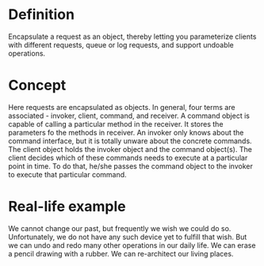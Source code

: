 # Definition
Encapsulate a request as an object, thereby letting you parameterize clients with different requests, queue or log requests, and support undoable operations.

# Concept
Here requests are encapsulated as objects. In general, four terms are associated - invoker, client, command, and receiver. A command object is capable of calling a particular method in the receiver. It stores the parameters fo the methods in receiver. An invoker only knows about the command interface, but it is totally unware about the concrete commands. The client object holds the invoker object and the command object(s). The client decides which of these commands needs to execute at a particular point in time. To do that, he/she passes the command object to the invoker to execute that particular command.

# Real-life example
We cannot change our past, but frequently we wish we could do so. Unfortunately, we do not have any such device yet to fulfill that wish. But we can undo and redo many other operations in our daily life. We can erase a pencil drawing with a rubber. We can re-architect our living places.


